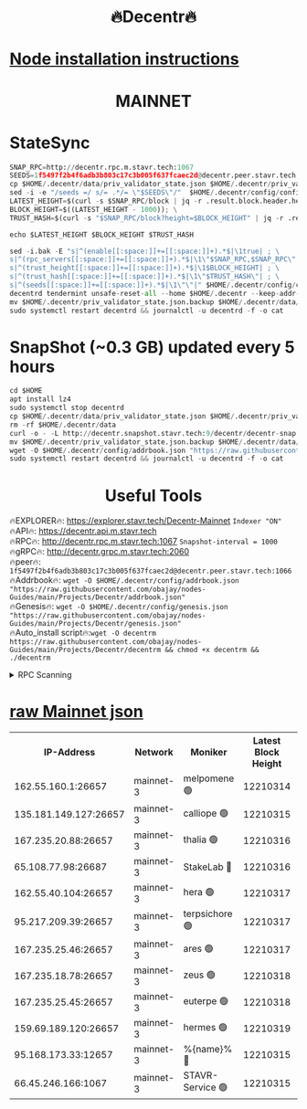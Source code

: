 <h1 align="center"> 🔥Decentr🔥</h1>

[Node installation instructions](https://github.com/obajay/nodes-Guides/tree/main/Projects/Decentr)
=
<h1 align="center"> MAINNET</h1>

# StateSync
```python
SNAP_RPC=http://decentr.rpc.m.stavr.tech:1067
SEEDS=1f5497f2b4f6adb3b803c17c3b005f637fcaec2d@decentr.peer.stavr.tech:1066
cp $HOME/.decentr/data/priv_validator_state.json $HOME/.decentr/priv_validator_state.json.backup
sed -i -e "/seeds =/ s/= .*/= \"$SEEDS\"/"  $HOME/.decentr/config/config.toml
LATEST_HEIGHT=$(curl -s $SNAP_RPC/block | jq -r .result.block.header.height); \
BLOCK_HEIGHT=$((LATEST_HEIGHT - 1000)); \
TRUST_HASH=$(curl -s "$SNAP_RPC/block?height=$BLOCK_HEIGHT" | jq -r .result.block_id.hash)

echo $LATEST_HEIGHT $BLOCK_HEIGHT $TRUST_HASH

sed -i.bak -E "s|^(enable[[:space:]]+=[[:space:]]+).*$|\1true| ; \
s|^(rpc_servers[[:space:]]+=[[:space:]]+).*$|\1\"$SNAP_RPC,$SNAP_RPC\"| ; \
s|^(trust_height[[:space:]]+=[[:space:]]+).*$|\1$BLOCK_HEIGHT| ; \
s|^(trust_hash[[:space:]]+=[[:space:]]+).*$|\1\"$TRUST_HASH\"| ; \
s|^(seeds[[:space:]]+=[[:space:]]+).*$|\1\"\"|" $HOME/.decentr/config/config.toml
decentrd tendermint unsafe-reset-all --home $HOME/.decentr --keep-addr-book
mv $HOME/.decentr/priv_validator_state.json.backup $HOME/.decentr/data/priv_validator_state.json
sudo systemctl restart decentrd && journalctl -u decentrd -f -o cat
```
# SnapShot (~0.3 GB) updated every 5 hours
```python
cd $HOME
apt install lz4
sudo systemctl stop decentrd
cp $HOME/.decentr/data/priv_validator_state.json $HOME/.decentr/priv_validator_state.json.backup
rm -rf $HOME/.decentr/data
curl -o - -L http://decentr.snapshot.stavr.tech:9/decentr/decentr-snap.tar.lz4 | lz4 -c -d - | tar -x -C $HOME/.decentr --strip-components 2
mv $HOME/.decentr/priv_validator_state.json.backup $HOME/.decentr/data/priv_validator_state.json
wget -O $HOME/.decentr/config/addrbook.json "https://raw.githubusercontent.com/obajay/nodes-Guides/main/Projects/Decentr/addrbook.json"
sudo systemctl restart decentrd && journalctl -u decentrd -f -o cat
```

 <h1 align="center"> Useful Tools</h1>

🔥EXPLORER🔥:     https://explorer.stavr.tech/Decentr-Mainnet        `Indexer "ON"` \
🔥API🔥:          https://decentr.api.m.stavr.tech \
🔥RPC🔥:          http://decentr.rpc.m.stavr.tech:1067              `Snapshot-interval = 1000` \
🔥gRPC🔥:         http://decentr.grpc.m.stavr.tech:2060 \
🔥peer🔥:         `1f5497f2b4f6adb3b803c17c3b005f637fcaec2d@decentr.peer.stavr.tech:1066` \
🔥Addrbook🔥:  `wget -O $HOME/.decentr/config/addrbook.json "https://raw.githubusercontent.com/obajay/nodes-Guides/main/Projects/Decentr/addrbook.json"` \
🔥Genesis🔥:  `wget -O $HOME/.decentr/config/genesis.json "https://raw.githubusercontent.com/obajay/nodes-Guides/main/Projects/Decentr/genesis.json"` \
🔥Auto_install script🔥:`wget -O decentrm https://raw.githubusercontent.com/obajay/nodes-Guides/main/Projects/Decentr/decentrm && chmod +x decentrm && ./decentrm`

<details>
<summary>RPC Scanning</summary>

<h2 align="center"> We scan nodes in real time every 4 hours. And we provide the final result of RPC endpoints.
We cannot influence the operation of these nodes in any way. </h2>


```python
If Voting Power is higher than 0 --> then the Node is a validator of the network and may be subject to attack and be a potential threat to the chain.
```
```python
We marked such validators with a red symbol
```

</details>

[raw Mainnet json](https://rpc-check.decentrm.stavr.tech/decentrm/rpc-decentrm-result.json)
=



<table><tr><th>IP-Address</th><th>Network</th><th>Moniker</th><th>Latest Block Height</th><th>Earliest Block Height</th><th>Catching Up</th><th>Tx Index</th><th>Voting Power</th><th>Scan Time</th></tr><tr><td>162.55.160.1:26657</td><td>mainnet-3</td><td>melpomene 🟢</td><td>12210314</td><td>1688950</td><td>False</td><td>on</td><td>0</td><td>2023-12-31T04:45:02.242966409UTC</td></tr><tr><td>135.181.149.127:26657</td><td>mainnet-3</td><td>calliope 🟢</td><td>12210315</td><td>1688950</td><td>False</td><td>on</td><td>0</td><td>2023-12-31T04:45:04.752607708UTC</td></tr><tr><td>167.235.20.88:26657</td><td>mainnet-3</td><td>thalia 🟢</td><td>12210316</td><td>1688950</td><td>False</td><td>on</td><td>0</td><td>2023-12-31T04:45:10.401378444UTC</td></tr><tr><td>65.108.77.98:26687</td><td>mainnet-3</td><td>StakeLab 🔴</td><td>12210316</td><td>1688950</td><td>False</td><td>on</td><td>5426829</td><td>2023-12-31T04:45:10.721579953UTC</td></tr><tr><td>162.55.40.104:26657</td><td>mainnet-3</td><td>hera 🟢</td><td>12210317</td><td>1688950</td><td>False</td><td>on</td><td>0</td><td>2023-12-31T04:45:15.568672461UTC</td></tr><tr><td>95.217.209.39:26657</td><td>mainnet-3</td><td>terpsichore 🟢</td><td>12210317</td><td>1688950</td><td>False</td><td>on</td><td>0</td><td>2023-12-31T04:45:17.940958885UTC</td></tr><tr><td>167.235.25.46:26657</td><td>mainnet-3</td><td>ares 🟢</td><td>12210317</td><td>1688950</td><td>False</td><td>on</td><td>0</td><td>2023-12-31T04:45:20.287779694UTC</td></tr><tr><td>167.235.18.78:26657</td><td>mainnet-3</td><td>zeus 🟢</td><td>12210318</td><td>1688950</td><td>False</td><td>on</td><td>0</td><td>2023-12-31T04:45:22.656234680UTC</td></tr><tr><td>167.235.25.45:26657</td><td>mainnet-3</td><td>euterpe 🟢</td><td>12210318</td><td>1688950</td><td>False</td><td>on</td><td>0</td><td>2023-12-31T04:45:24.934312697UTC</td></tr><tr><td>159.69.189.120:26657</td><td>mainnet-3</td><td>hermes 🟢</td><td>12210319</td><td>1688950</td><td>False</td><td>on</td><td>0</td><td>2023-12-31T04:45:27.313690877UTC</td></tr><tr><td>95.168.173.33:12657</td><td>mainnet-3</td><td>%{name}% 🔴</td><td>12210315</td><td>8964001</td><td>False</td><td>on</td><td>4174236</td><td>2023-12-31T04:45:06.047462417UTC</td></tr><tr><td>66.45.246.166:1067</td><td>mainnet-3</td><td>STAVR-Service 🟢</td><td>12210315</td><td>12209001</td><td>False</td><td>on</td><td>0</td><td>2023-12-31T04:45:05.399172951UTC</td></tr></table>